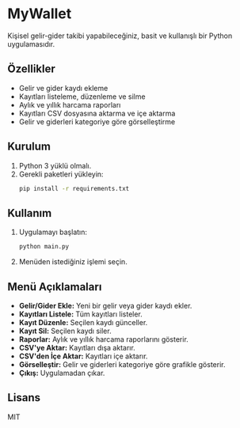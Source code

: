 # MyWallet

Kişisel gelir-gider takibi yapabileceğiniz, basit ve kullanışlı bir Python uygulamasıdır.

## Özellikler
- Gelir ve gider kaydı ekleme
- Kayıtları listeleme, düzenleme ve silme
- Aylık ve yıllık harcama raporları
- Kayıtları CSV dosyasına aktarma ve içe aktarma
- Gelir ve giderleri kategoriye göre görselleştirme

## Kurulum
1. Python 3 yüklü olmalı.
2. Gerekli paketleri yükleyin:
   ```sh
   pip install -r requirements.txt
   ```

## Kullanım
1. Uygulamayı başlatın:
   ```sh
   python main.py
   ```
2. Menüden istediğiniz işlemi seçin.

## Menü Açıklamaları
- **Gelir/Gider Ekle:** Yeni bir gelir veya gider kaydı ekler.
- **Kayıtları Listele:** Tüm kayıtları listeler.
- **Kayıt Düzenle:** Seçilen kaydı günceller.
- **Kayıt Sil:** Seçilen kaydı siler.
- **Raporlar:** Aylık ve yıllık harcama raporlarını gösterir.
- **CSV'ye Aktar:** Kayıtları dışa aktarır.
- **CSV'den İçe Aktar:** Kayıtları içe aktarır.
- **Görselleştir:** Gelir ve giderleri kategoriye göre grafikle gösterir.
- **Çıkış:** Uygulamadan çıkar.

## Lisans
MIT
